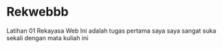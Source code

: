 # Rekwebbb
Latihan 01 Rekayasa Web
Ini adalah tugas pertama saya
saya sangat suka sekali dengan mata kuliah ini

